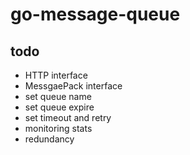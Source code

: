 # go-message-queue

## todo

* HTTP interface
* MessgaePack interface
* set queue name
* set queue expire
* set timeout and retry
* monitoring stats
* redundancy
